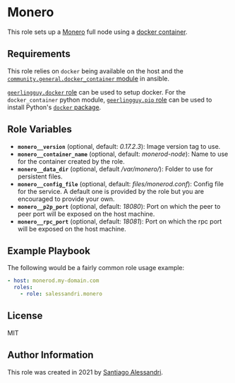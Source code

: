 # Monero

This role sets up a [Monero](https://www.getmonero.org/) full node using a [docker container](https://hub.docker.com/repository/docker/salessandri/monerod).

## Requirements

This role relies on `docker` being available on the host and the [`community.general.docker_container` module](https://docs.ansible.com/ansible/2.10/collections/community/general/docker_container_module.html) in ansible.

[`geerlingguy.docker` role](https://galaxy.ansible.com/geerlingguy/docker) can be used to setup docker.
For the `docker_container` python module, [`geerlingguy.pip` role](https://galaxy.ansible.com/geerlingguy/pip) can be used to install Python's [`docker` package](https://pypi.org/project/docker/).

## Role Variables

 - **`monero__version`** (optional, default: _0.17.2.3_): Image version tag to use.
 - **`monero__container_name`** (optional, default: _monerod-node_): Name to use for the container created by the role.
 - **`monero__data_dir`** (optional, default _/var/monero/_): Folder to use for persistent files.
 - **`monero__config_file`** (optional, default: _files/monerod.conf_): Config file for the service.
 A default one is provided by the role but you are encouraged to provide your own.
 - **`monero__p2p_port`** (optional, default: _18080_): Port on which the peer to peer port will be exposed on the host machine.
 - **`monero__rpc_port`** (optional, default: _18081_): Port on which the rpc port will be exposed on the host machine.

## Example Playbook

The following would be a fairly common role usage example:

```yaml
- host: monerod.my-domain.com
  roles:
    - role: salessandri.monero
```

## License

MIT

## Author Information

This role was created in 2021 by [Santiago Alessandri](https://rambling-ideas.salessandri.name).
